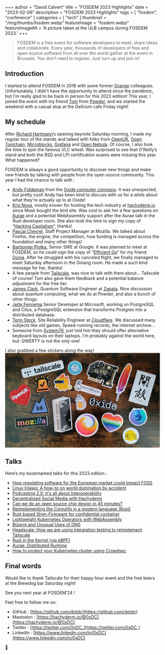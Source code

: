 +++
author = "David Calvert"
title = "FOSDEM 2023 Highlights"
date = "2023-02-06"
description = "FOSDEM 2023 Highlights"
tags = [
    "fosdem", "conference"
]
categories = [
    "tech"
]
thumbnail = "/img/thumbs/fosdem.webp"
featureImage = "fosdem.webp"
featureImageAlt = 'A picture taken at the ULB campus during FOSDEM 2023.'
+++

<!--more-->

> FOSDEM is a free event for software developers to meet, share ideas and collaborate. Every year, thousands of developers of free and open source software from all over the world gather at the event in Brussels. You don't need to register. Just turn up and join in!

## Introduction

I started to attend FOSDEM in 2016 with some former [Orange](https://www.orange.fr/portail) colleagues. Unfortunately, I didn’t have the opportunity to attend since the pandemic, but I'm really glad to be back in person for this 2023 edition! This year, I joined the event with my friend [Tom](https://github.com/wheybags) from [Powder](https://powder.gg/), and we started the weekend with a casual stop at the Delirium cafe Friday night!

## My schedule

After [Richard Hartmann](https://hachyderm.io/@RichiH@chaos.social)’s opening keynote Saturday morning, I made my regular tour of the stands and talked with folks from [OpenUK](https://openuk.uk/), [Open Toolchain](https://www.opentoolchain.org/), [Microblocks](http://microblocks.fun/), [Grafana](https://grafana.com/) and [Open Nebula](https://opennebula.io/). Of course, I also took the time to spin the famous VLC wheel. Was surprised to see that O'Reilly’s stand and both the BSD and LPI certification exams were missing this year. What happened?

FOSDEM is always a good opportunity to discover new things and make new friends by talking with people from the open source community. This year I had the chance to talk with :

- [Andy Fiddaman](https://github.com/citrus-it) from the [Oxide computer company](https://oxide.computer/). It was unexpected, but pretty cool! Andy has been kind to discuss with us for a while about what they're actually up to at Oxide!
- [Kris Nova](https://hachyderm.io/@nova), mostly known for hosting the tech industry at [hachyderm.io](http://hachyderm.io/) since Musk bought the bird site. Was cool to ask her a few questions on [Aurae](https://github.com/aurae-runtime/aurae) and a potential WebAssembly support after the Aurae talk in the Rust developer room. She also took the time to sign my copy of “[Hacking Capitalism](https://hackingcapitalism.io/)”, thanks!
- [Pascal Chevrel](https://hachyderm.io/@pascalchevrel@mamot.fr), Staff Project Manager at Mozilla. We talked about Firefox, the engine, the competition, how funding is managed across the foundation and many other things!
- [Bartlomiej Plotka](https://github.com/bwplotka), Senior SWE at Google. It was planned to meet at FOSDEM, so he could sign the copy of “[Efficient Go](https://www.oreilly.com/library/view/efficient-go/9781098105709/)” for my friend [Donia](https://hachyderm.io/@doniacld). After he struggled with his canceled flight, we finally managed to meet Saturday afternoon in the Golang room. He made a such kind message for her, thanks!
- A few people from [Tailscale](https://tailscale.com/), was nice to talk with them about… Tailscale of course! Tom also gave them feedback and a potential balance adjustment for the free tier.
- [James Clark](https://www.linkedin.com/in/jameshclrk/), Quantum Software Engineer at [Zapata](https://www.zapatacomputing.com/). Nice discussion about quantum computing, what we do at Powder, and also a bunch of other things.
- [Jelte Fennema](https://github.com/JelteF) Senior Developer at Microsoft, working on PostgreSQL and Citus, a PostgreSQL extension that transforms Postgres into a distributed database.
- [Terin Stock](https://github.com/terinjokes), Site Reliability Engineer at [Cloudflare](https://www.cloudflare.com/). We discussed many subjects like old games, Speed-running records, the internet archive…
- Someone from [System76](https://system76.com/), just told him they should offer alternative keyboard layouts on their laptops. I'm probably against the world here, but: QWERTY is not the only one!

I also grabbed a few stickers along the way!
![Stickers](fosdem-stickers.webp "Picture: stickers grabbed at FOSDEM'23.")

## Talks

Here’s my bookmarked talks for this 2023 edition :

- [How regulating software for the European market could impact FOSS](https://fosdem.org/2023/schedule/event/cyber_resilience/)
- [Linux Inlaws: A how-to on world domination by accident](https://fosdem.org/2023/schedule/event/linux_inlaws/)
- [Podcasting 2.0: it's all about Interoperability](https://fosdem.org/2023/schedule/event/podcasting20/)
- [Decentralized Social Media with Hachyderm](https://fosdem.org/2023/schedule/event/hachyderm/)
- [Can we do an open source chip design in 45 minutes?](https://fosdem.org/2023/schedule/event/open_source_chip_design/)
- [Reimplementing the Coreutils in a modern language (Rust)](https://fosdem.org/2023/schedule/event/rust_coreutils/)
- [Rust based Shim-Firmware for confidential container](https://fosdem.org/2023/schedule/event/cc_online_rust/)
- [Lightweight Kubernetes Operators with WebAssembly](https://fosdem.org/2023/schedule/event/container_kubernetes_operators_wasm/)
- [Bizarre and Unusual Uses of DNS](https://fosdem.org/2023/schedule/event/dns_bizarre_and_unusual_uses_of_dns/)
- [Headscale: How we are using integration testing to reimplement Tailscale](https://fosdem.org/2023/schedule/event/goheadscale/)
- [Rust in the Kernel (via eBPF)](https://fosdem.org/2023/schedule/event/rust_ebpf/)
- [Aurae: Distributed Runtime](https://fosdem.org/2023/schedule/event/rust_aurae_a_new_pid_1_for_distributed_systems/)
- [How to protect your Kubernetes cluster using Crowdsec](https://fosdem.org/2023/schedule/event/security_crowdsec/)

## Final words

Would like to thank Tailscale for their happy hour event and the free beers at the Brewdog bar Saturday night!

See you next year at FOSDEM’24 !

Feel free to follow me on:

- GitHub : [https://github.com/dotdc](https://github.com/dotdc)
- Mastodon : [https://hachyderm.io/@0xDC](https://hachyderm.io/@0xDC)
- Twitter : [https://twitter.com/0xDC_](https://twitter.com/0xDC_)
- LinkedIn : [https://www.linkedin.com/in/0xDC](https://www.linkedin.com/in/0xDC)

👋

